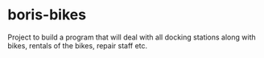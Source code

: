 # boris-bikes
Project to build a program that will deal with all docking stations along with bikes, rentals of the bikes, repair staff etc. 
